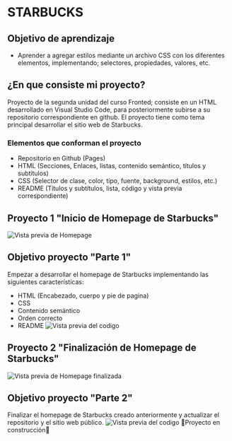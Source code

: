 # STARBUCKS

## Objetivo de aprendizaje 
* Aprender a agregar estilos mediante un archivo CSS con los diferentes elementos, implementando; selectores, propiedades, valores, etc.
  
## ¿En que consiste mi proyecto?
Proyecto de la segunda unidad del curso Fronted; consiste en un HTML desarrollado en Visual Studio Code, para posteriormente subirse a su repositorio correspondiente en github. El proyecto tiene como tema principal desarrollar el sitio web de Starbucks.

### Elementos que conforman el proyecto
* Repositorio en Github (Pages)
* HTML (Secciones, Enlaces, listas, contenido semántico, títulos y subtítulos)
* CSS (Selector de clase, color, tipo, fuente, background, estilos, etc.)
* README (Títulos y subtítulos, lista, código y vista previa correspondiente)
  
## Proyecto 1 "Inicio de Homepage de Starbucks"
![Vista previa de Homepage](https://subir-imagen.com/images/2024/12/08/sb.png)

## Objetivo proyecto "Parte 1"
Empezar a desarrollar el homepage de Starbucks implementando las siguientes características:
* HTML (Encabezado, cuerpo y pie de pagina)
* CSS
* Contenido semántico
* Orden correcto
* README
![Vista previa del codigo](https://subir-imagen.com/images/2024/12/08/image.png)

## Proyecto 2 "Finalización de Homepage de Starbucks"
![Vista previa de Homepage finalizada](https://subir-imagen.com/images/2024/12/09/image9cbbc615d5d6c20f.png)

## Objetivo proyecto "Parte 2"
Finalizar el homepage de Starbucks creado anteriormente y actualizar el repositorio y el sitio web público.
![Vista previa del codigo](https://subir-imagen.com/images/2024/12/09/image51ce1c2a26307bec.png)
🚧Proyecto en construcción🚧
